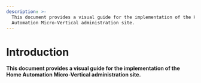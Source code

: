 ```yaml
---
description: >-
  This document provides a visual guide for the implementation of the Home
  Automation Micro-Vertical administration site.
---
```


# Introduction

**This document provides a visual guide for the implementation of the Home Automation Micro-Vertical administration site.**  


